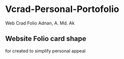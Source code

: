 # Vcrad-Personal-Portofolio
Web Crad Folio Adnan, A. Md. Ak

## Website Folio card shape

for created to simplify personal appeal
